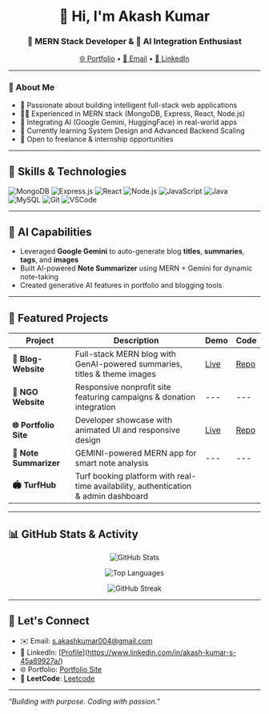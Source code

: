<h1 align="center">👋 Hi, I'm Akash Kumar</h1>
<h3 align="center">🚀 MERN Stack Developer & 🤖 AI Integration Enthusiast</h3>

<p align="center">
  <a href="https://portfolio-inky-chi-31.vercel.app/" target="_blank">🌐 Portfolio</a> •
  <a href="mailto:s.akashkumar004@gmail.com">📩 Email</a> •
  <a href="https://www.linkedin.com/in/akash-kumar-s-45a89927a/" target="_blank">🔗 LinkedIn</a>
</p>

---

### 🧠 About Me
- 🎯 Passionate about building intelligent full-stack web applications
- 👨‍💻 Experienced in MERN stack (MongoDB, Express, React, Node.js)
- 🤖 Integrating AI (Google Gemini, HuggingFace) in real-world apps
- 📘 Currently learning System Design and Advanced Backend Scaling
- 📣 Open to freelance & internship opportunities

---

## 🧠 Skills & Technologies
![MongoDB](https://img.shields.io/badge/MongoDB-4EA94B?logo=mongodb&logoColor=white&style=flat)
![Express.js](https://img.shields.io/badge/Express.js-black?logo=express&logoColor=white&style=flat)
![React](https://img.shields.io/badge/React-61DAFB?logo=react&logoColor=black&style=flat)
![Node.js](https://img.shields.io/badge/Node.js-339933?logo=node.js&logoColor=white&style=flat)
![JavaScript](https://img.shields.io/badge/JavaScript-F7DF1E?logo=javascript&logoColor=black&style=flat)
![Java](https://img.shields.io/badge/Java-ED8B00?logo=java&logoColor=white&style=flat)
![MySQL](https://img.shields.io/badge/MySQL-00758F?logo=mysql&logoColor=white&style=flat)
![Git](https://img.shields.io/badge/Git-F05032?logo=git&logoColor=white&style=flat)
![VSCode](https://img.shields.io/badge/VSCode-007ACC?logo=visual-studio-code&logoColor=white&style=flat)

---

## 🌟 AI Capabilities
- Leveraged **Google Gemini** to auto-generate blog **titles**, **summaries**, **tags**, and **images**
- Built AI-powered **Note Summarizer** using MERN + Gemini for dynamic note-taking
- Created generative AI features in portfolio and blogging tools

---

## 🚀 Featured Projects

| Project | Description | Demo | Code
|--------|-------------|-------|------|
| **📝 Blog-Website** | Full-stack MERN blog with GenAI-powered summaries, titles & theme images | [Live](https://blog-website-pi-plum.vercel.app/) | [Repo](https://github.com/AkashKumar-004/Blog-Website) |
| **🏥 NGO Website** | Responsive nonprofit site featuring campaigns & donation integration | ---|---|
| **🌐 Portfolio Site** | Developer showcase with animated UI and responsive design |[Live](https://portfolio-inky-chi-31.vercel.app/) | [Repo](https://github.com/AkashKumar-004/Portfolio) |
| **🧠 Note Summarizer** | GEMINI-powered MERN app for smart note analysis |---|---|
| **🏟️ TurfHub** | Turf booking platform with real-time availability, authentication & admin dashboard |

---

## 📊 GitHub Stats & Activity
<p align="center">
  <img src="https://github-readme-stats.vercel.app/api?username=AkashKumar-004&show_icons=true&theme=dark&hide_border=true&count_private=true" alt="GitHub Stats" />
</p>
<p align="center">
  <img src="https://github-readme-stats.vercel.app/api/top-langs/?username=AkashKumar-004&layout=compact&theme=dark&hide_border=true" alt="Top Languages" />
</p>
<p align="center">
  <img src="https://streak-stats.demolab.com?user=AkashKumar-004&theme=dark&hide_border=true&date_format=M%20j%5B%2C%20Y%5D" alt="GitHub Streak" />
</p>

---

## 📩 Let's Connect
- ✉️ Email: s.akashkumar004@gmail.com  
- 🔗 LinkedIn: [[Profile](https://linkedin.com/in/yourprofile)](https://www.linkedin.com/in/akash-kumar-s-45a89927a/)  
- 🌐 Portfolio: [Portfolio Site](https://portfolio-inky-chi-31.vercel.app/)
- 🧠 **LeetCode**: [Leetcode](https://leetcode.com/u/AK_2004/)

---

*“Building with purpose. Coding with passion.”*
